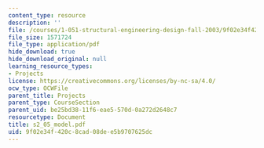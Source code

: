 ```yaml
---
content_type: resource
description: ''
file: /courses/1-051-structural-engineering-design-fall-2003/9f02e34f420c8cad08dee5b9707625dc_s2_05_model.pdf
file_size: 1571724
file_type: application/pdf
hide_download: true
hide_download_original: null
learning_resource_types:
- Projects
license: https://creativecommons.org/licenses/by-nc-sa/4.0/
ocw_type: OCWFile
parent_title: Projects
parent_type: CourseSection
parent_uid: be25bd38-11f6-eae5-570d-0a272d2648c7
resourcetype: Document
title: s2_05_model.pdf
uid: 9f02e34f-420c-8cad-08de-e5b9707625dc
---
```

